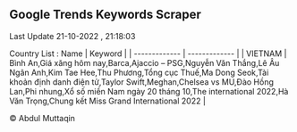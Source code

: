 

## Google Trends Keywords Scraper 
 
Last Update 21-10-2022 , 21:18:03

Country List :
 Name  | Keyword |
| ------------- | ------------- |
| VIETNAM | Bình An,Giá xăng hôm nay,Barca,Ajaccio – PSG,Nguyễn Văn Thắng,Lê Âu Ngân Anh,Kim Tae Hee,Thu Phương,Tổng cục Thuế,Ma Dong Seok,Tài khoản định danh điện tử,Taylor Swift,Meghan,Chelsea vs MU,Đào Hồng Lan,Phi nhung,Xổ số miền Nam ngày 20 tháng 10,The international 2022,Hà Văn Trọng,Chung kết Miss Grand International 2022 |



© Abdul Muttaqin 
